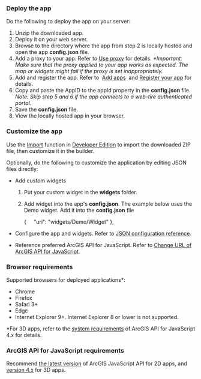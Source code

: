 ### Deploy the app

Do the following to deploy the app on your server:

1. Unzip the downloaded app.
1. Deploy it on your web server.
1. Browse to the directory where the app from step 2 is locally hosted and open the app **config.json** file.
1. Add a proxy to your app. Refer to [Use proxy](http://doc.arcgis.com/en/web-appbuilder/manage-apps/use-proxy.htm) for details.
    _*Important: Make sure that the proxy applied to your app works as expected. The map or widgets might fail if the proxy is set inappropriately._
1. Add and register the app. Refer to  [Add apps](http://doc.arcgis.com/en/arcgis-online/share-maps/add-items.htm)  and [Register your app](http://doc.arcgis.com/en/arcgis-online/share-maps/add-items.htm#REG_APP) for details.
1. Copy and paste the AppID to the appId property in the **config.json** file.
    _Note: Skip step 5 and 6 if the app connects to a web-tire authenticated portal._
1. Save the **config.json** file.
1. View the locally hosted app in your browser.

### Customize the app

Use the [Import](https://developers.arcgis.com/web-appbuilder/guide/create-import-app.htm#ESRI_SECTION1_CD827E29515941F490AF21F6F2404E35) function in [Developer Edition](https://developers.arcgis.com/web-appbuilder/) to import the downloaded ZIP file, then customize it in the builder.

Optionally, do the following to customize the application by editing JSON files directly:

- Add custom widgets
    1. Put your custom widget in the **widgets** folder.
    1. Add widget into the app's **config.json**.
        The example below uses the Demo widget. Add it into the **config.json** file

        {
            "uri": "widgets/Demo/Widget"
        },

- Configure the app and widgets. Refer to [JSON configuration reference](https://developers.arcgis.com/web-appbuilder/api-reference/app-configuration.htm).
- Reference preferred ArcGIS API for JavaScript. Refer to [Change URL of ArcGIS API for JavaScript](https://developers.arcgis.com/web-appbuilder/sample-code/change-url-of-arcgis-api-for-javascript.htm).

### Browser requirements

Supported browsers for deployed applications*:

- Chrome
- Firefox
- Safari 3+
- Edge
- Internet Explorer 9+. Internet Explorer 8 or lower is not supported.

*For 3D apps, refer to the [system requirements](https://developers.arcgis.com/javascript/beta/guide/system-requirements/index.html) of ArcGIS API for JavaScript 4.x for details.

### ArcGIS API for JavaScript requirements

Recommend [the latest version](https://developers.arcgis.com/javascript/jshelp/whats_new.html) of ArcGIS JavaScript API for 2D apps, and [version 4.x](https://developers.arcgis.com/javascript/) for 3D apps.
